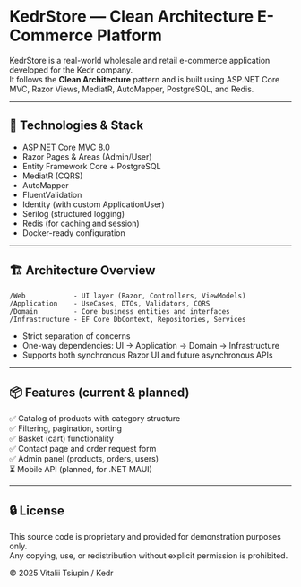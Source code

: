 # KedrStore — Clean Architecture E-Commerce Platform

KedrStore is a real-world wholesale and retail e-commerce application developed for the Kedr company.  
It follows the **Clean Architecture** pattern and is built using ASP.NET Core MVC, Razor Views, MediatR, AutoMapper, PostgreSQL, and Redis.

---

## 🔧 Technologies & Stack

- ASP.NET Core MVC 8.0
- Razor Pages & Areas (Admin/User)
- Entity Framework Core + PostgreSQL
- MediatR (CQRS)
- AutoMapper
- FluentValidation
- Identity (with custom ApplicationUser)
- Serilog (structured logging)
- Redis (for caching and session)
- Docker-ready configuration

---

## 🏗️ Architecture Overview

```
/Web            - UI layer (Razor, Controllers, ViewModels)
/Application    - UseCases, DTOs, Validators, CQRS
/Domain         - Core business entities and interfaces
/Infrastructure - EF Core DbContext, Repositories, Services
```

- Strict separation of concerns
- One-way dependencies: UI → Application → Domain → Infrastructure
- Supports both synchronous Razor UI and future asynchronous APIs

---

## 📦 Features (current & planned)

✅ Catalog of products with category structure  
✅ Filtering, pagination, sorting  
✅ Basket (cart) functionality  
✅ Contact page and order request form  
✅ Admin panel (products, orders, users)  
⏳ Mobile API (planned, for .NET MAUI)

---

## 🔒 License

This source code is proprietary and provided for demonstration purposes only.  
Any copying, use, or redistribution without explicit permission is prohibited.

© 2025 Vitalii Tsiupin / Kedr